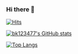 ### Hi there 👋
[![Hits](https://hits.seeyoufarm.com/api/count/incr/badge.svg?url=https%3A%2F%2Fgithub.com%2Fbk123477%2F&count_bg=%2379C83D&title_bg=%23555555&icon=apple.svg&icon_color=%23DFD3D3&title=hits&edge_flat=false)](https://hits.seeyoufarm.com)

[![bk123477's GitHub stats](https://github-readme-stats.vercel.app/api?username=bk123477)](https://github.com/anuraghazra/github-readme-stats)

[![Top Langs](https://github-readme-stats.vercel.app/api/top-langs/?username=bk123477)](https://github.com/anuraghazra/github-readme-stats)



<!--
**bk123477/bk123477** is a ✨ _special_ ✨ repository because its `README.md` (this file) appears on your GitHub profile.

Here are some ideas to get you started:

- 🔭 I’m currently working on ...
- 🌱 I’m currently learning ...
- 👯 I’m looking to collaborate on ...
- 🤔 I’m looking for help with ...
- 💬 Ask me about ...
- 📫 How to reach me: ...
- 😄 Pronouns: ...
- ⚡ Fun fact: ...
-->
